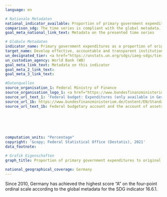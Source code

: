 ```yaml
---
language: en    

# Nationale Metadaten    
national_indicator_available: Proportion of primary government expenditures to original approved budget    
comparison_sdg: The time series is compliant with the global metadata.    
goal_meta_national_link_text: Metadata on the presented time series    

# Globale Metadaten    
indicator_name: Primary government expenditures as a proportion of original approved budget, by sector (or by budget codes or similar)    
target_name: Develop effective, accountable and transparent institutions at all levels    
un_designated_tier: <a href="https://unstats.un.org/sdgs/iaeg-sdgs/tier-classification/" title="Click here for more information on the UN tier classification."  target="_blank">Tier II</a>    
un_custodian_agency: World Bank (WB)    
goal_meta_link_text: Metadata on this indicator    
goal_meta_2_link_text:     
goal_meta_3_link_text:     

#Datenquellen
source_organisation_1: Federal Ministry of Finance
source_organisation_logo_1: <a href="https://www.bundesfinanzministerium.de/Web/EN/Home/home.html"><img src="https://g205sdgs.github.io/sdg-indicators/public/OrgImgEn/bmf.png" alt="Logo bmf" style="height:60px; width:148px" /></a>
source_url_text_1: 'Federal budget: Expenditures (only available in German)'
source_url_1b: https://www.bundesfinanzministerium.de/Content/EN/Standardartikel/Ministry/Laws/1969-08-19-federal-budget-code.pdf
source_url_text_1b: Federal budgetary account and the account of assets and liabilities (only available in German)





    
computation_units: "Percentage"    
copyright: '&copy; Federal Statistical Office (Destatis), 2021'    
data_footnote:     

# Grafik Eigenschaften    
graph_title: Proportion of primary government expenditures to original approved budget    

national_geographical_coverage: Germany    
---
```



Since 2010, Germany has achieved the highest score “A” on the four-point ordinal scale according to the global metadata for the SDG indicator 16.6.1.